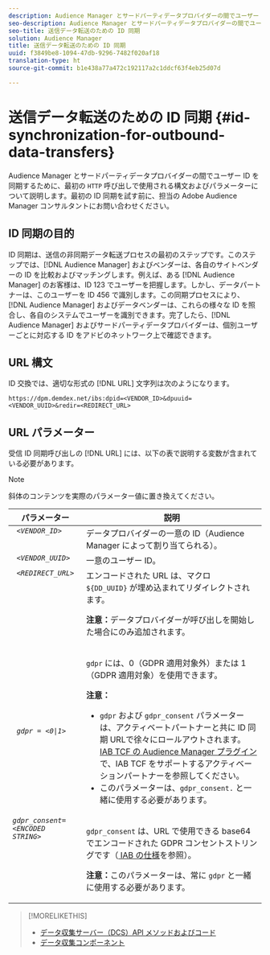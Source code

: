 ```yaml
---
description: Audience Manager とサードパーティデータプロバイダーの間でユーザー ID を同期するために、最初の HTTP 呼び出しで使用される構文およびパラメーターについて説明します。最初の ID 同期を試す前に、担当の Adobe Audience Manager コンサルタントにお問い合わせください。
seo-description: Audience Manager とサードパーティデータプロバイダーの間でユーザー ID を同期するために、最初の HTTP 呼び出しで使用される構文およびパラメーターについて説明します。最初の ID 同期を試す前に、担当の Adobe Audience Manager コンサルタントにお問い合わせください。
seo-title: 送信データ転送のための ID 同期
solution: Audience Manager
title: 送信データ転送のための ID 同期
uuid: f3849be8-1094-47db-9296-7482f020af18
translation-type: ht
source-git-commit: b1e438a77a472c192117a2c1ddcf63f4eb25d07d

---
```



# 送信データ転送のための ID 同期 {#id-synchronization-for-outbound-data-transfers}

Audience Manager とサードパーティデータプロバイダーの間でユーザー ID を同期するために、最初の `HTTP` 呼び出しで使用される構文およびパラメーターについて説明します。最初の ID 同期を試す前に、担当の Adobe Audience Manager コンサルタントにお問い合わせください。

<!-- c_id_sync_out.xml -->

## ID 同期の目的

ID 同期は、送信の非同期データ転送プロセスの最初のステップです。このステップでは、[!DNL Audience Manager] およびベンダーは、各自のサイトベンダーの ID を比較およびマッチングします。例えば、ある [!DNL Audience Manager] のお客様は、ID 123 でユーザーを把握します。しかし、データパートナーは、このユーザーを ID 456 で識別します。この同期プロセスにより、[!DNL Audience Manager] およびデータベンダーは、これらの様々な ID を照合し、各自のシステムでユーザーを識別できます。完了したら、[!DNL Audience Manager] およびサードパーティデータプロバイダーは、個別ユーザーごとに対応する ID をアドビのネットワーク上で確認できます。

## URL 構文

ID 交換では、適切な形式の [!DNL URL] 文字列は次のようになります。

```
https://dpm.demdex.net/ibs:dpid=<VENDOR_ID>&dpuuid=<VENDOR_UUID>&redir=<REDIRECT_URL>
```

## URL パラメーター

受信 ID 同期呼び出しの [!DNL URL] には、以下の表で説明する変数が含まれている必要があります。

>[!NOTE]
>
>斜体のコンテンツを実際のパラメーター値に置き換えてください。

<table id="table_EB9F4246E2A34ABB8ED06EA458EB186F"> 
 <thead> 
  <tr> 
   <th colname="col1" class="entry"> パラメーター </th> 
   <th colname="col2" class="entry"> 説明 </th> 
  </tr> 
 </thead>
 <tbody> 
  <tr valign="top"> 
   <td colname="col1"> <code> <i>&lt;VENDOR_ID&gt;</i> </code> </td> 
   <td colname="col2">データプロバイダーの一意の ID（<span class="keyword">Audience Manager</span> によって割り当てられる）。 </td> 
  </tr> 
  <tr valign="top"> 
   <td colname="col1"> <code> <i>&lt;VENDOR_UUID&gt;</i> </code> </td> 
   <td colname="col2"> 一意のユーザー ID。 </td> 
  </tr> 
  <tr valign="top"> 
   <td colname="col1"> <code> <i>&lt;REDIRECT_URL&gt;</i> </code> </td> 
   <td colname="col2">エンコードされた URL は、マクロ <code> ${DD_UUID}</code> が埋め込まれてリダイレクトされます。 <p><b>注意：</b>データプロバイダーが呼び出しを開始した場合にのみ追加されます。 </p> </td> 
  </tr> 
    </tr> 
  <tr> 
   <td colname="col1"> <code> <i>gdpr = &lt;0|1&gt;</i> </code> </td> 
   <td colname="col2"> <p><code>gdpr</code> には、0（GDPR 適用対象外）または 1（GDPR 適用対象）を使用できます。</p><p><b>注意：</b> <ul><li><code>gdpr</code> および <code>gdpr_consent</code> パラメーターは、アクティベートパートナーと共に ID 同期 URLで徐々にロールアウトされます。<a href="../../overview/data-security-and-privacy/aam-iab-plugin.md#aam-activation-partners">IAB TCF の Audience Manager プラグイン</a>で、IAB TCF をサポートするアクティベーションパートナーを参照してください。</li><li>このパラメーターは、<code>gdpr_consent.</code> と一緒に使用する必要があります。</li></ul></p></td>
  </tr> 
    </tr> 
  <tr valign="top"> 
   <td colname="col1"> <code><i>gdpr_consent=&lt;ENCODED STRING&gt;</i> </code> </td> 
   <td colname="col2"><p><code>gdpr_consent</code> は、URL で使用できる base64 でエンコードされた GDPR コンセントストリングです（<a href="https://github.com/InteractiveAdvertisingBureau/GDPR-Transparency-and-Consent-Framework/blob/master/URL-based%20Consent%20Passing_%20Framework%20Guidance.md#specifications" format="http" scope="external"> IAB の仕様</a>を参照）。</p><p><b>注意：</b>このパラメーターは、常に <code>gdpr</code> と一緒に使用する必要があります。</p> </td> 
  </tr> 
 </tbody> 
</table>

>[!MORELIKETHIS]
>
>* [データ収集サーバー（DCS）API メソッドおよびコード](../../api/dcs-intro/dcs-event-calls/dcs-event-calls.md)
>* [データ収集コンポーネント](../../reference/system-components/components-data-collection.md)

